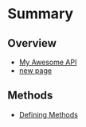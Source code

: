# Summary

## Overview

* [My Awesome API](README.md)
* [new page](new-page.md)

## Methods

* [Defining Methods](methods.md)

